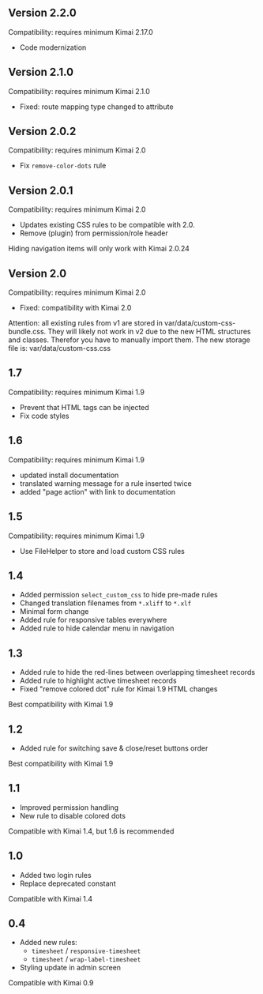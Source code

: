 ## Version 2.2.0

Compatibility: requires minimum Kimai 2.17.0

- Code modernization

## Version 2.1.0

Compatibility: requires minimum Kimai 2.1.0

- Fixed: route mapping type changed to attribute

## Version 2.0.2

Compatibility: requires minimum Kimai 2.0

- Fix `remove-color-dots` rule

## Version 2.0.1

Compatibility: requires minimum Kimai 2.0

- Updates existing CSS rules to be compatible with 2.0.
- Remove (plugin) from permission/role header

Hiding navigation items will only work with Kimai 2.0.24 

## Version 2.0

Compatibility: requires minimum Kimai 2.0

- Fixed: compatibility with Kimai 2.0

Attention: all existing rules from v1 are stored in var/data/custom-css-bundle.css.
They will likely not work in v2 due to the new HTML structures and classes.
Therefor you have to manually import them.
The new storage file is: var/data/custom-css.css

## 1.7

Compatibility: requires minimum Kimai 1.9

- Prevent that HTML tags can be injected
- Fix code styles

## 1.6

Compatibility: requires minimum Kimai 1.9

- updated install documentation
- translated warning message for a rule inserted twice
- added "page action" with link to documentation

## 1.5

Compatibility: requires minimum Kimai 1.9

- Use FileHelper to store and load custom CSS rules

## 1.4

- Added permission `select_custom_css` to hide pre-made rules
- Changed translation filenames from `*.xliff` to `*.xlf`
- Minimal form change
- Added rule for responsive tables everywhere
- Added rule to hide calendar menu in navigation

## 1.3

- Added rule to hide the red-lines between overlapping timesheet records
- Added rule to highlight active timesheet records
- Fixed "remove colored dot" rule for Kimai 1.9 HTML changes

Best compatibility with Kimai 1.9

## 1.2

- Added rule for switching save & close/reset buttons order

Best compatibility with Kimai 1.9

## 1.1

- Improved permission handling
- New rule to disable colored dots

Compatible with Kimai 1.4, but 1.6 is recommended

## 1.0

- Added two login rules
- Replace deprecated constant

Compatible with Kimai 1.4

## 0.4 

- Added new rules:
  - `timesheet` / `responsive-timesheet`
  - `timesheet` / `wrap-label-timesheet`
- Styling update in admin screen
  
Compatible with Kimai 0.9
